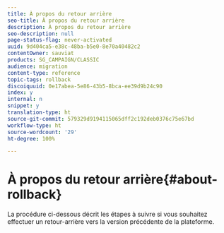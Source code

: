 ```yaml
---
title: À propos du retour arrière
seo-title: À propos du retour arrière
description: À propos du retour arrière
seo-description: null
page-status-flag: never-activated
uuid: 9d404ca5-e38c-48ba-b5e0-8e70a40482c2
contentOwner: sauviat
products: SG_CAMPAIGN/CLASSIC
audience: migration
content-type: reference
topic-tags: rollback
discoiquuid: 0e17abea-5e86-43b5-8bca-ee39d9b24c90
index: y
internal: n
snippet: y
translation-type: ht
source-git-commit: 579329d9194115065dff2c192deb0376c75e67bd
workflow-type: ht
source-wordcount: '29'
ht-degree: 100%

---
```



# À propos du retour arrière{#about-rollback}

La procédure ci-dessous décrit les étapes à suivre si vous souhaitez effectuer un retour-arrière vers la version précédente de la plateforme.
